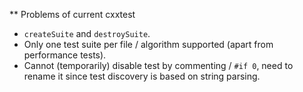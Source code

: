 ** Problems of current cxxtest

- `createSuite` and `destroySuite`.
- Only one test suite per file / algorithm supported (apart from performance tests).
- Cannot (temporarily) disable test by commenting / `#if 0`, need to rename it since test discovery is based on string parsing.
